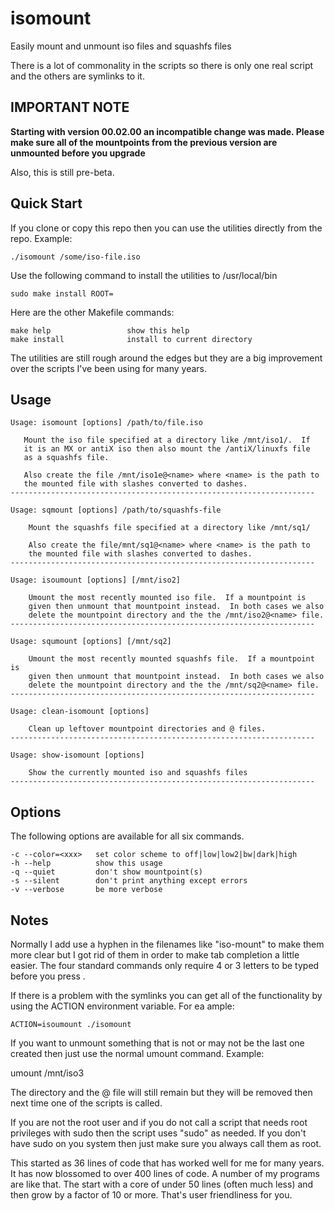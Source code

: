 # isomount
Easily mount and unmount iso files and squashfs files

There is a lot of commonality in the scripts so there is
only one real script and the others are symlinks to it.

IMPORTANT NOTE
--------------
**Starting with version 00.02.00 an incompatible change was made.
Please make sure all of the mountpoints from the previous
version are unmounted before you upgrade**

Also, this is still pre-beta.


Quick Start
-----------
If you clone or copy this repo then you can use the utilities
directly from the repo.  Example:

    ./isomount /some/iso-file.iso

Use the following command to install the utilities to /usr/local/bin

    sudo make install ROOT=

Here are the other Makefile commands:

    make help                 show this help
    make install              install to current directory

The utilities are still rough around the edges but they are a big
improvement over the scripts I've been using for many years.

Usage
-----
    Usage: isomount [options] /path/to/file.iso

       Mount the iso file specified at a directory like /mnt/iso1/.  If
       it is an MX or antiX iso then also mount the /antiX/linuxfs file
       as a squashfs file.

       Also create the file /mnt/iso1e@<name> where <name> is the path to
       the mounted file with slashes converted to dashes.
    --------------------------------------------------------------------

    Usage: sqmount [options] /path/to/squashfs-file

        Mount the squashfs file specified at a directory like /mnt/sq1/

        Also create the file/mnt/sq1@<name> where <name> is the path to
        the mounted file with slashes converted to dashes.
    --------------------------------------------------------------------

    Usage: isoumount [options] [/mnt/iso2]

        Umount the most recently mounted iso file.  If a mountpoint is
        given then unmount that mountpoint instead.  In both cases we also
        delete the mountpoint directory and the the /mnt/iso2@<name> file.
    --------------------------------------------------------------------

    Usage: squmount [options] [/mnt/sq2]

        Umount the most recently mounted squashfs file.  If a mountpoint is
        given then unmount that mountpoint instead.  In both cases we also
        delete the mountpoint directory and the the /mnt/sq2@<name> file.
    --------------------------------------------------------------------

    Usage: clean-isomount [options]

        Clean up leftover mountpoint directories and @ files.
    --------------------------------------------------------------------

    Usage: show-isomount [options]

        Show the currently mounted iso and squashfs files
    --------------------------------------------------------------------

Options
-------

The following options are available for all six commands.

    -c --color=<xxx>   set color scheme to off|low|low2|bw|dark|high
    -h --help          show this usage
    -q --quiet         don't show mountpoint(s)
    -s --silent        don't print anything except errors
    -v --verbose       be more verbose

Notes
-----
Normally I add use a hyphen in the filenames like "iso-mount" to
make them more clear but I got rid of them in order to make
tab completion a little easier.  The four standard commands only
require 4 or 3 letters to be typed before you press <Tab>.

If there is a problem with the symlinks you can get all of the
functionality by using the ACTION environment variable.  For
ea ample:

    ACTION=isoumount ./isomount

If you want to unmount something that is not or may not be
the last one created then just use the normal umount command.
Example:

   umount /mnt/iso3

The directory and the @ file will still remain but they
will be removed then next time one of the scripts is called.

If you are not the root user and if you do not call a script that
needs root privileges with sudo then the script uses "sudo" as
needed.  If you don't have sudo on you system then just make sure
you always call them as root.

This started as 36 lines of code that has worked well for me
for many years. It has now blossomed to over 400 lines of
code.  A number of my programs are like that.  The start
with a core of under 50 lines (often much less) and then
grow by a factor of 10 or more.  That's user friendliness
for you.
